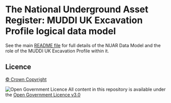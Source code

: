 # The National Underground Asset Register: MUDDI UK Excavation Profile logical data model

See the main [README file](../README.md) for full details of the NUAR Data Model and the role of the MUDDI UK Excavation Profile within it.

## Licence

[&copy; Crown Copyright](https://www.nationalarchives.gov.uk/information-management/re-using-public-sector-information/uk-government-licensing-framework/crown-copyright/)

![Open Government Licence](https://www.nationalarchives.gov.uk/images/infoman/ogl-symbol-41px-black.png "Open Government Licence") All content in this repository is available under the [Open Government Licence v3.0](https://www.nationalarchives.gov.uk/doc/open-government-licence/version/3/)

